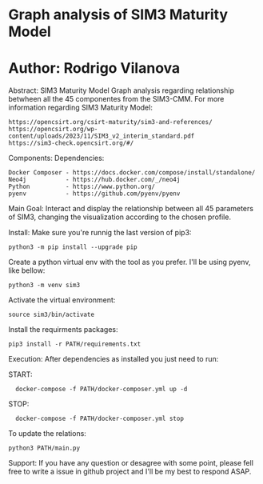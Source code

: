 # Graph analysis of SIM3 Maturity Model
# Author: Rodrigo Vilanova


Abstract:
  SIM3 Maturity Model Graph analysis regarding relationship betwheen all the 45 componentes from the SIM3-CMM.
  For more information regarding SIM3 Maturity Model:

    https://opencsirt.org/csirt-maturity/sim3-and-references/
    https://opencsirt.org/wp-content/uploads/2023/11/SIM3_v2_interim_standard.pdf
    https://sim3-check.opencsirt.org/#/

Components:
  Dependencies:

    Docker Composer - https://docs.docker.com/compose/install/standalone/
    Neo4j           - https://hub.docker.com/_/neo4j 
    Python          - https://www.python.org/
    pyenv           - https://github.com/pyenv/pyenv
    
Main Goal:
  Interact and display the relationship between all 45 parameters of SIM3, changing the visualization according to the chosen profile.

Install:
  Make sure you're runnig the last version of pip3:

    python3 -m pip install --upgrade pip

  Create a python virtual env with the tool as you prefer. I'll be using pyenv, like bellow:

    python3 -m venv sim3

  Activate the virtual environment:

    source sim3/bin/activate

  Install the requirments packages:

    pip3 install -r PATH/requirements.txt


Execution:
  After dependencies as installed you just need to run:
  
  START:

      docker-compose -f PATH/docker-composer.yml up -d 
    
  STOP:

      docker-compose -f PATH/docker-composer.yml stop

  To update the relations:

    python3 PATH/main.py

  
Support:
  If you have any question or desagree with some point, please fell free to write a issue in github project and I'll be my best to respond ASAP.
